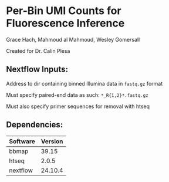 # Per-Bin UMI Counts for Fluorescence Inference 
 
Grace Hach, Mahmoud al Mahmoud, Wesley Gomersall

Created for Dr. Calin Plesa

## Nextflow Inputs: 

Address to dir containing binned Illumina data in `fastq.gz` format

Must specify paired-end data as such: `*_R{1,2}*.fastq.gz`

Must also specify primer sequences for removal with htseq

## Dependencies: 

| Software | Version | 
| --- | --- | 
| bbmap | 39.15 |
| htseq | 2.0.5 | 
| nextflow | 24.10.4 | 

